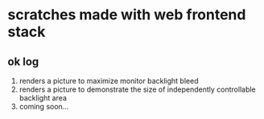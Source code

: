 # scratches made with web frontend stack

## ok log

1. renders a picture to maximize monitor backlight bleed
2. renders a picture to demonstrate the size of independently controllable backlight area
3. coming soon...
